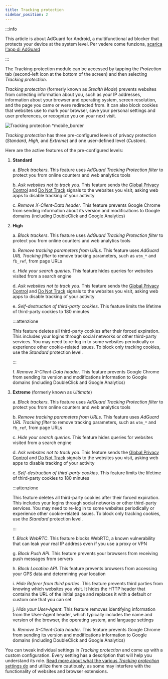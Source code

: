 ```yaml
---
title: Tracking protection
sidebar_position: 2
---
```


:::info

This article is about AdGuard for Android, a multifunctional ad blocker that protects your device at the system level. Per vedere come funziona, [scarica l'app di AdGuard](https://agrd.io/download-kb-adblock)

:::

The Tracking protection module can be accessed by tapping the _Protection_ tab (second-left icon at the bottom of the screen) and then selecting _Tracking protection_.

_Tracking protection_ (formerly known as _Stealth Mode_) prevents websites from collecting information about you, such as your IP addresses, information about your browser and operating system, screen resolution, and the page you came or were redirected from. It can also block cookies that websites use to mark your browser, save your personal settings and user preferences, or recognize you on your next visit.

![Tracking protection \*mobile\_border](https://cdn.adtidy.org/blog/new/y5fuztracking_protection.png)

_Tracking protection_ has three pre-configured levels of privacy protection (_Standard_, _High_, and _Extreme_) and one user-defined level (_Custom_).

Here are the active features of the pre-configured levels:

1. **Standard**

   a. _Block trackers_. This feature uses _AdGuard Tracking Protection filter_ to protect you from online counters and web analytics tools

   b. _Ask websites not to track you_. This feature sends the [Global Privacy Control](https://globalprivacycontrol.org/) and [Do Not Track](https://en.wikipedia.org/wiki/Do_Not_Track) signals to the websites you visit, asking web apps to disable tracking of your activity

   c. _Remove X-Client-Data header_. This feature prevents Google Chrome from sending information about its version and modifications to Google domains (including DoubleClick and Google Analytics)

2. **High**

   a. _Block trackers_. This feature uses _AdGuard Tracking Protection filter_ to protect you from online counters and web analytics tools

   b. _Remove tracking parameters from URLs_. This feature uses _AdGuard URL Tracking filter_ to remove tracking parameters, such as `utm_*` and `fb_ref`, from page URLs

   c. _Hide your search queries_. This feature hides queries for websites visited from a search engine

   d. _Ask websites not to track you_. This feature sends the [Global Privacy Control](https://globalprivacycontrol.org/) and [Do Not Track](https://en.wikipedia.org/wiki/Do_Not_Track) signals to the websites you visit, asking web apps to disable tracking of your activity

   e. _Self-destruction of third-party cookies_. This feature limits the lifetime of third-party cookies to 180 minutes

   :::attenzione

   This feature deletes all third-party cookies after their forced expiration. This includes your logins through social networks or other third-party services. You may need to re-log in to some websites periodically or experience other cookie-related issues. To block only tracking cookies, use the _Standard_ protection level.

   :::

   f. _Remove X-Client-Data header_. This feature prevents Google Chrome from sending its version and modifications information to Google domains (including DoubleClick and Google Analytics)

3. **Extreme** (formerly known as _Ultimate_)

   a. _Block trackers_. This feature uses _AdGuard Tracking Protection filter_ to protect you from online counters and web analytics tools

   b. _Remove tracking parameters from URLs_. This feature uses _AdGuard URL Tracking filter_ to remove tracking parameters, such as `utm_*` and `fb_ref`, from page URLs

   c. _Hide your search queries_. This feature hides queries for websites visited from a search engine

   d. _Ask websites not to track you_. This feature sends the [Global Privacy Control](https://globalprivacycontrol.org/) and [Do Not Track](https://en.wikipedia.org/wiki/Do_Not_Track) signals to the websites you visit, asking web apps to disable tracking of your activity

   e. _Self-destruction of third-party cookies_. This feature limits the lifetime of third-party cookies to 180 minutes

   :::attenzione

   This feature deletes all third-party cookies after their forced expiration. This includes your logins through social networks or other third-party services. You may need to re-log in to some websites periodically or experience other cookie-related issues. To block only tracking cookies, use the _Standard_ protection level.

   :::

   f. _Block WebRTC_. This feature blocks WebRTC, a known vulnerability that can leak your real IP address even if you use a proxy or VPN

   g. _Block Push API_. This feature prevents your browsers from receiving push messages from servers

   h. _Block Location API_. This feature prevents browsers from accessing your GPS data and determining your location

   i. _Hide Referer from third parties_. This feature prevents third parties from knowing which websites you visit. It hides the HTTP header that contains the URL of the initial page and replaces it with a default or custom one that you can set

   j. _Hide your User-Agent_. This feature removes identifying information from the User-Agent header, which typically includes the name and version of the browser, the operating system, and language settings

   k. _Remove X-Client-Data header_. This feature prevents Google Chrome from sending its version and modifications information to Google domains (including DoubleClick and Google Analytics)

You can tweak individual settings in _Tracking protection_ and come up with a custom configuration. Every setting has a description that will help you understand its role. [Read more about what the various _Tracking protection_ settings do](/general/stealth-mode) and utilize them cautiously, as some may interfere with the functionality of websites and browser extensions.
